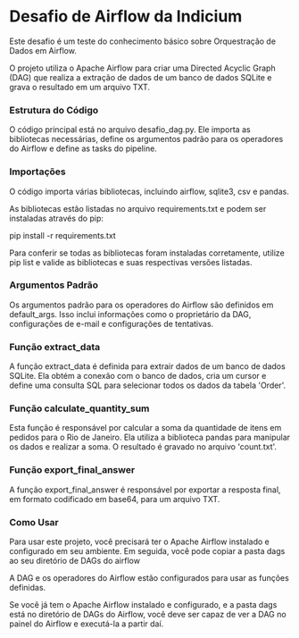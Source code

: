 
# Desafio de Airflow da Indicium

Este desafio é um teste do conhecimento básico sobre Orquestração de Dados em Airflow.

O projeto utiliza o Apache Airflow para criar uma Directed Acyclic Graph (DAG) que realiza a extração de dados de um banco de dados SQLite e grava o resultado em um arquivo TXT.

### Estrutura do Código

O código principal está no arquivo desafio_dag.py. Ele importa as bibliotecas necessárias, define os argumentos padrão para os operadores do Airflow e define as tasks do pipeline.

### Importações
O código importa várias bibliotecas, incluindo airflow, sqlite3, csv e pandas.

As bibliotecas estão listadas no arquivo requirements.txt e podem ser instaladas através do pip:

pip install -r requirements.txt

Para conferir se todas as bibliotecas foram instaladas corretamente, utilize pip list e valide as bibliotecas e suas respectivas versões listadas.

### Argumentos Padrão
Os argumentos padrão para os operadores do Airflow são definidos em default_args. Isso inclui informações como o proprietário da DAG, configurações de e-mail e configurações de tentativas.

### Função extract_data
A função extract_data é definida para extrair dados de um banco de dados SQLite. Ela obtém a conexão com o banco de dados, cria um cursor e define uma consulta SQL para selecionar todos os dados da tabela 'Order'.

### Função calculate_quantity_sum
Esta função é responsável por calcular a soma da quantidade de itens em pedidos para o Rio de Janeiro. Ela utiliza a biblioteca pandas para manipular os dados e realizar a soma. O resultado é gravado no arquivo 'count.txt'.

### Função export_final_answer
A função export_final_answer é responsável por exportar a resposta final, em formato codificado em base64, para um arquivo TXT.

### Como Usar
Para usar este projeto, você precisará ter o Apache Airflow instalado e configurado em seu ambiente. Em seguida, você pode copiar a pasta dags ao seu diretório de DAGs do airflow

A DAG e os operadores do Airflow estão configurados para usar as funções definidas.

Se você já tem o Apache Airflow instalado e configurado, e a pasta dags está no diretório de DAGs do Airflow, você deve ser capaz de ver a DAG no painel do Airflow e executá-la a partir daí.
